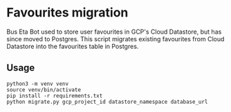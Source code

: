 # Favourites migration

Bus Eta Bot used to store user favourites in GCP's Cloud Datastore, but has
since moved to Postgres. This script migrates existing favourites from Cloud
Datastore into the favourites table in Postgres.

## Usage

```
python3 -m venv venv
source venv/bin/activate
pip install -r requirements.txt
python migrate.py gcp_project_id datastore_namespace database_url
```